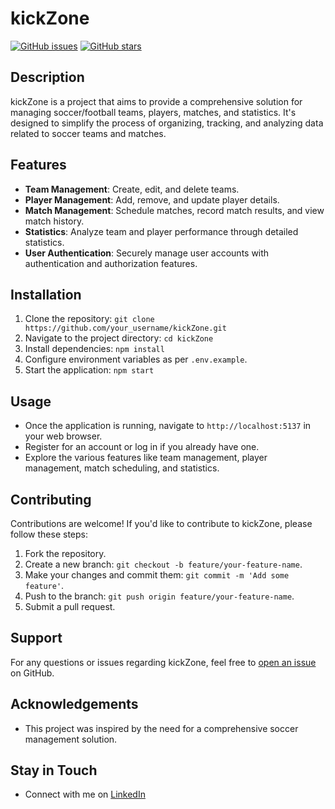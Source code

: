 # kickZone

[![GitHub issues](https://img.shields.io/github/issues/AnTareS11S/kickZone)](https://github.com/AnTareS11S/kickZone/issues)
[![GitHub stars](https://img.shields.io/github/stars/AnTareS11S/kickZone)](https://github.com/AnTareS11S/kickZone/stargazers)

## Description
kickZone is a project that aims to provide a comprehensive solution for managing soccer/football teams, players, matches, and statistics. It's designed to simplify the process of organizing, tracking, and analyzing data related to soccer teams and matches.

## Features
- **Team Management**: Create, edit, and delete teams.
- **Player Management**: Add, remove, and update player details.
- **Match Management**: Schedule matches, record match results, and view match history.
- **Statistics**: Analyze team and player performance through detailed statistics.
- **User Authentication**: Securely manage user accounts with authentication and authorization features.

## Installation
1. Clone the repository: `git clone https://github.com/your_username/kickZone.git`
2. Navigate to the project directory: `cd kickZone`
3. Install dependencies: `npm install`
4. Configure environment variables as per `.env.example`.
5. Start the application: `npm start`

## Usage
- Once the application is running, navigate to `http://localhost:5137` in your web browser.
- Register for an account or log in if you already have one.
- Explore the various features like team management, player management, match scheduling, and statistics.

## Contributing
Contributions are welcome! If you'd like to contribute to kickZone, please follow these steps:
1. Fork the repository.
2. Create a new branch: `git checkout -b feature/your-feature-name`.
3. Make your changes and commit them: `git commit -m 'Add some feature'`.
4. Push to the branch: `git push origin feature/your-feature-name`.
5. Submit a pull request.

## Support
For any questions or issues regarding kickZone, feel free to [open an issue](https://github.com/AnTareS11S/kickZone/issues) on GitHub.

## Acknowledgements
- This project was inspired by the need for a comprehensive soccer management solution.

## Stay in Touch
- Connect with me on [LinkedIn](https://www.linkedin.com/in/krzysztof-zieli%C5%84ski-84267a202/)

